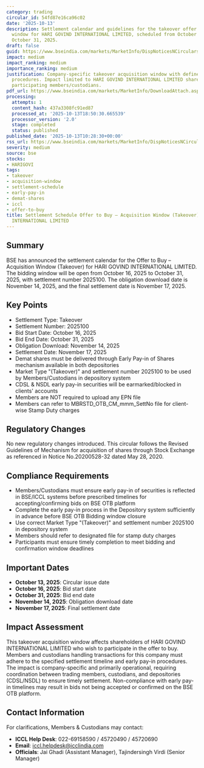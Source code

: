 ```yaml
---
category: trading
circular_id: 54fd87e16ca96c02
date: '2025-10-13'
description: Settlement calendar and guidelines for the takeover offer to buy acquisition
  window for HARI GOVIND INTERNATIONAL LIMITED, scheduled from October 16, 2025 to
  October 31, 2025.
draft: false
guid: https://www.bseindia.com/markets/MarketInfo/DispNoticesNCirculars.aspx?Noticeid={D6E7CC5F-D91B-4E62-B0B2-0C46FC8E1BF8}&noticeno=20251013-7&dt=10/13/2025&icount=7&totcount=65&flag=0
impact: medium
impact_ranking: medium
importance_ranking: medium
justification: Company-specific takeover acquisition window with defined settlement
  procedures. Impact limited to HARI GOVIND INTERNATIONAL LIMITED shareholders and
  participating members/custodians.
pdf_url: https://www.bseindia.com/markets/MarketInfo/DownloadAttach.aspx?id=20251013-7&attachedId=
processing:
  attempts: 1
  content_hash: 437a3308fc91ed87
  processed_at: '2025-10-13T18:50:30.665539'
  processor_version: '2.0'
  stage: completed
  status: published
published_date: '2025-10-13T10:28:30+00:00'
rss_url: https://www.bseindia.com/markets/MarketInfo/DispNoticesNCirculars.aspx?Noticeid={D6E7CC5F-D91B-4E62-B0B2-0C46FC8E1BF8}&noticeno=20251013-7&dt=10/13/2025&icount=7&totcount=65&flag=0
severity: medium
source: bse
stocks:
- HARIGOVI
tags:
- takeover
- acquisition-window
- settlement-schedule
- early-pay-in
- demat-shares
- iccl
- offer-to-buy
title: Settlement Schedule Offer to Buy – Acquisition Window (Takeover) for HARI GOVIND
  INTERNATIONAL LIMITED
---
```


## Summary

BSE has announced the settlement calendar for the Offer to Buy – Acquisition Window (Takeover) for HARI GOVIND INTERNATIONAL LIMITED. The bidding window will be open from October 16, 2025 to October 31, 2025, with settlement number 2025100. The obligation download date is November 14, 2025, and the final settlement date is November 17, 2025.

## Key Points

- Settlement Type: Takeover
- Settlement Number: 2025100
- Bid Start Date: October 16, 2025
- Bid End Date: October 31, 2025
- Obligation Download: November 14, 2025
- Settlement Date: November 17, 2025
- Demat shares must be delivered through Early Pay-in of Shares mechanism available in both depositories
- Market Type "(Takeover)" and settlement number 2025100 to be used by Members/Custodians in depository system
- CDSL & NSDL early pay-in securities will be earmarked/blocked in clients' accounts
- Members are NOT required to upload any EPN file
- Members can refer to MBRSTD_OTB_CM_mmm_SettNo file for client-wise Stamp Duty charges

## Regulatory Changes

No new regulatory changes introduced. This circular follows the Revised Guidelines of Mechanism for acquisition of shares through Stock Exchange as referenced in Notice No.20200528-32 dated May 28, 2020.

## Compliance Requirements

- Members/Custodians must ensure early pay-in of securities is reflected in BSE/ICCL systems before prescribed timelines for accepting/confirming bids on BSE OTB platform
- Complete the early pay-in process in the Depository system sufficiently in advance before BSE OTB Bidding window closure
- Use correct Market Type "(Takeover)" and settlement number 2025100 in depository system
- Members should refer to designated file for stamp duty charges
- Participants must ensure timely completion to meet bidding and confirmation window deadlines

## Important Dates

- **October 13, 2025**: Circular issue date
- **October 16, 2025**: Bid start date
- **October 31, 2025**: Bid end date
- **November 14, 2025**: Obligation download date
- **November 17, 2025**: Final settlement date

## Impact Assessment

This takeover acquisition window affects shareholders of HARI GOVIND INTERNATIONAL LIMITED who wish to participate in the offer to buy. Members and custodians handling transactions for this company must adhere to the specified settlement timeline and early pay-in procedures. The impact is company-specific and primarily operational, requiring coordination between trading members, custodians, and depositories (CDSL/NSDL) to ensure timely settlement. Non-compliance with early pay-in timelines may result in bids not being accepted or confirmed on the BSE OTB platform.

## Contact Information

For clarifications, Members & Custodians may contact:
- **ICCL Help Desk**: 022-69158590 / 45720490 / 45720690
- **Email**: iccl.helpdesk@icclindia.com
- **Officials**: Jai Ghadi (Assistant Manager), Tajindersingh Virdi (Senior Manager)